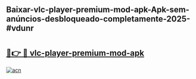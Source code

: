 ## Baixar-vlc-player-premium-mod-apk-Apk-sem-anúncios-desbloqueado-completamente-2025-#vdunr

# <h2><a href="https://ainizakaria.my?title=vlc-player-premium-mod-apk&ref=20M">🔗👉 🔴 vlc-player-premium-mod-apk</a></h2>

[![acn](https://github.com/user-attachments/assets/0f9c940e-d8b0-45ae-aac7-cd30a18b3e1c)](https://ainizakaria.my?title=vlc-player-premium-mod-apk&ref=20M)

